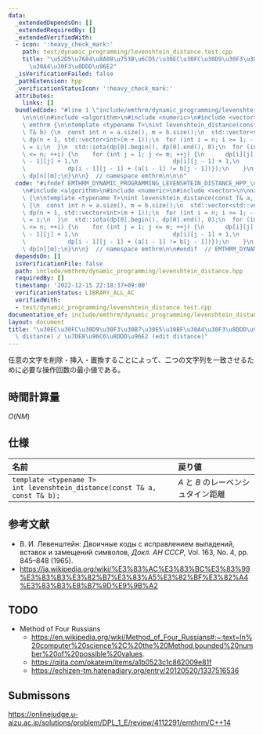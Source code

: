 ```yaml
---
data:
  _extendedDependsOn: []
  _extendedRequiredBy: []
  _extendedVerifiedWith:
  - icon: ':heavy_check_mark:'
    path: test/dynamic_programming/levenshtein_distance.test.cpp
    title: "\u52D5\u7684\u8A08\u753B\u6CD5/\u30EC\u30FC\u30D9\u30F3\u30B7\u30E5\u30BF\
      \u30A4\u30F3\u8DDD\u96E2"
  _isVerificationFailed: false
  _pathExtension: hpp
  _verificationStatusIcon: ':heavy_check_mark:'
  attributes:
    links: []
  bundledCode: "#line 1 \"include/emthrm/dynamic_programming/levenshtein_distance.hpp\"\
    \n\n\n\n#include <algorithm>\n#include <numeric>\n#include <vector>\n\nnamespace\
    \ emthrm {\n\ntemplate <typename T>\nint levenshtein_distance(const T& a, const\
    \ T& b) {\n  const int n = a.size(), m = b.size();\n  std::vector<std::vector<int>>\
    \ dp(n + 1, std::vector<int>(m + 1));\n  for (int i = n; i >= 1; --i) {\n    dp[i][0]\
    \ = i;\n  }\n  std::iota(dp[0].begin(), dp[0].end(), 0);\n  for (int i = 1; i\
    \ <= n; ++i) {\n    for (int j = 1; j <= m; ++j) {\n      dp[i][j] = std::min({dp[i\
    \ - 1][j] + 1,\n                           dp[i][j - 1] + 1,\n               \
    \            dp[i - 1][j - 1] + (a[i - 1] != b[j - 1])});\n    }\n  }\n  return\
    \ dp[n][m];\n}\n\n}  // namespace emthrm\n\n\n"
  code: "#ifndef EMTHRM_DYNAMIC_PROGRAMMING_LEVENSHTEIN_DISTANCE_HPP_\n#define EMTHRM_DYNAMIC_PROGRAMMING_LEVENSHTEIN_DISTANCE_HPP_\n\
    \n#include <algorithm>\n#include <numeric>\n#include <vector>\n\nnamespace emthrm\
    \ {\n\ntemplate <typename T>\nint levenshtein_distance(const T& a, const T& b)\
    \ {\n  const int n = a.size(), m = b.size();\n  std::vector<std::vector<int>>\
    \ dp(n + 1, std::vector<int>(m + 1));\n  for (int i = n; i >= 1; --i) {\n    dp[i][0]\
    \ = i;\n  }\n  std::iota(dp[0].begin(), dp[0].end(), 0);\n  for (int i = 1; i\
    \ <= n; ++i) {\n    for (int j = 1; j <= m; ++j) {\n      dp[i][j] = std::min({dp[i\
    \ - 1][j] + 1,\n                           dp[i][j - 1] + 1,\n               \
    \            dp[i - 1][j - 1] + (a[i - 1] != b[j - 1])});\n    }\n  }\n  return\
    \ dp[n][m];\n}\n\n}  // namespace emthrm\n\n#endif  // EMTHRM_DYNAMIC_PROGRAMMING_LEVENSHTEIN_DISTANCE_HPP_\n"
  dependsOn: []
  isVerificationFile: false
  path: include/emthrm/dynamic_programming/levenshtein_distance.hpp
  requiredBy: []
  timestamp: '2022-12-15 22:18:37+09:00'
  verificationStatus: LIBRARY_ALL_AC
  verifiedWith:
  - test/dynamic_programming/levenshtein_distance.test.cpp
documentation_of: include/emthrm/dynamic_programming/levenshtein_distance.hpp
layout: document
title: "\u30EC\u30FC\u30D9\u30F3\u30B7\u30E5\u30BF\u30A4\u30F3\u8DDD\u96E2 (Levenshtein\
  \ distance) / \u7DE8\u96C6\u8DDD\u96E2 (edit distance)"
---
```


任意の文字を削除・挿入・置換することによって、二つの文字列を一致させるために必要な操作回数の最小値である。


## 時間計算量

$O(NM)$


## 仕様

|名前|戻り値|
|:--|:--|
|`template <typename T>`<br>`int levenshtein_distance(const T& a, const T& b);`|$A$ と $B$ のレーベンシュタイン距離|


## 参考文献

- В. И. Левенштейн: Двоичные коды с исправлением выпадений, вставок и замещений символов, *Докл. АН СССР*, Vol. 163, No. 4, pp. 845–848 (1965).
- https://ja.wikipedia.org/wiki/%E3%83%AC%E3%83%BC%E3%83%99%E3%83%B3%E3%82%B7%E3%83%A5%E3%82%BF%E3%82%A4%E3%83%B3%E8%B7%9D%E9%9B%A2


## TODO

- Method of Four Russians
  - https://en.wikipedia.org/wiki/Method_of_Four_Russians#:~:text=In%20computer%20science%2C%20the%20Method,bounded%20number%20of%20possible%20values.
  - https://qiita.com/okateim/items/a1b0523c1c862009e81f
  - https://echizen-tm.hatenadiary.org/entry/20120520/1337516536


## Submissons

https://onlinejudge.u-aizu.ac.jp/solutions/problem/DPL_1_E/review/4112291/emthrm/C++14
